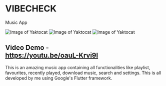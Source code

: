 # VIBECHECK

Music App

![Image of Yaktocat](https://firebasestorage.googleapis.com/v0/b/akkay-chat.appspot.com/o/app-sss%2FScreenshot_2020-08-02-20-53-19-856_com.akkay.vibecheck.jpg?alt=media&token=4433623b-c155-4fbe-b9b9-9c0c6c77a6a0)
![Image of Yaktocat](https://firebasestorage.googleapis.com/v0/b/akkay-chat.appspot.com/o/app-sss%2FScreenshot_2020-08-02-20-53-34-841_com.akkay.vibecheck.jpg?alt=media&token=421ecbaa-ed4f-4055-a8e6-9ac5652dacfa)
![Image of Yaktocat](https://firebasestorage.googleapis.com/v0/b/akkay-chat.appspot.com/o/app-sss%2FScreenshot_2020-08-02-20-53-12-019_com.akkay.vibecheck.jpg?alt=media&token=360cd3c3-a79f-4437-a552-835e222ebbaf)


## Video Demo - <div>https://youtu.be/oauL-Krvi9I</div>


This is an amazing music app containing all functionalities like playlist, favourites, recently played, download music, search and settings.
This is all developed by me using Google's Flutter framework.

